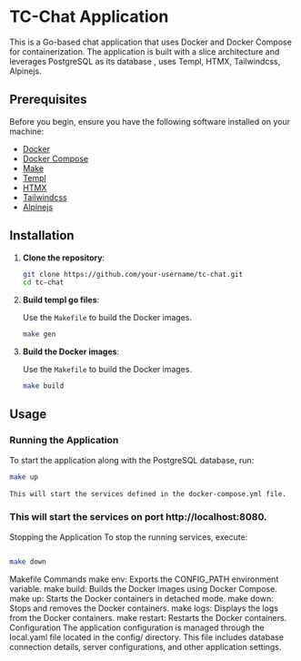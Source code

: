 
# TC-Chat Application

This is a Go-based chat application that uses Docker and Docker Compose for containerization. The application is built with a  slice architecture and leverages PostgreSQL as its database , uses Templ, HTMX, Tailwindcss, Alpinejs.


## Prerequisites

Before you begin, ensure you have the following software installed on your machine:

- [Docker](https://docs.docker.com/get-docker/)
- [Docker Compose](https://docs.docker.com/compose/install/)
- [Make](https://www.gnu.org/software/make/)
- [Templ](https://templ.guide/quick-start/installation/)
- [HTMX](https://htmx.org/)
- [Tailwindcss](https://tailwindcss.com/)
- [Alpinejs](https://alpinejs.dev/)

## Installation

1. **Clone the repository**:

    ```bash
    git clone https://github.com/your-username/tc-chat.git
    cd tc-chat
    ```
3. **Build templ go files**:

   Use the `Makefile` to build the Docker images.

    ```bash
    make gen
    ```
   

2. **Build the Docker images**:

   Use the `Makefile` to build the Docker images.

    ```bash
    make build
    ```

## Usage

### Running the Application

To start the application along with the PostgreSQL database, run:

```bash
make up
 
This will start the services defined in the docker-compose.yml file.
```
### This will start the services on port http://localhost:8080.

Stopping the Application
To stop the running services, execute:
```bash

make down
```
Makefile Commands
make env: Exports the CONFIG_PATH environment variable.
make build: Builds the Docker images using Docker Compose.
make up: Starts the Docker containers in detached mode.
make down: Stops and removes the Docker containers.
make logs: Displays the logs from the Docker containers.
make restart: Restarts the Docker containers.
Configuration
The application configuration is managed through the local.yaml file located in the config/ directory. This file includes database connection details, server configurations, and other application settings.
